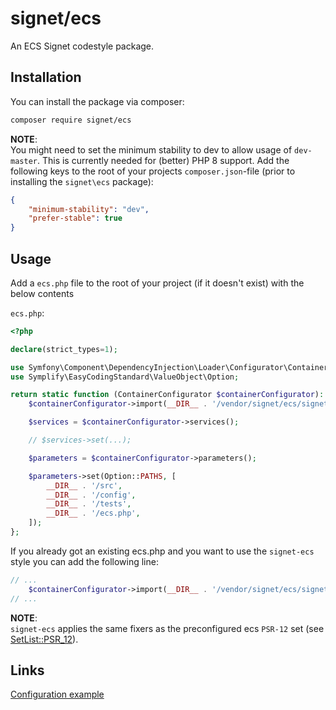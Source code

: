 # signet/ecs

An ECS Signet codestyle package.

## Installation

You can install the package via composer:

```bash
composer require signet/ecs
```

**NOTE**:  
You might need to set the minimum stability to dev to allow usage of `dev-master`. This is currently needed for (better)
PHP 8 support. Add the following keys to the root of your projects `composer.json`-file (prior to installing the
`signet\ecs` package):

```json
{
    "minimum-stability": "dev",
    "prefer-stable": true
}
```

## Usage

Add a `ecs.php` file to the root of your project (if it doesn't exist) with the below contents

`ecs.php`:
```php
<?php

declare(strict_types=1);

use Symfony\Component\DependencyInjection\Loader\Configurator\ContainerConfigurator;
use Symplify\EasyCodingStandard\ValueObject\Option;

return static function (ContainerConfigurator $containerConfigurator): void {
    $containerConfigurator->import(__DIR__ . '/vendor/signet/ecs/signet-ecs.php');

    $services = $containerConfigurator->services();

    // $services->set(...);

    $parameters = $containerConfigurator->parameters();

    $parameters->set(Option::PATHS, [
        __DIR__ . '/src',
        __DIR__ . '/config',
        __DIR__ . '/tests',
        __DIR__ . '/ecs.php',
    ]);
};
```

If you already got an existing ecs.php and you want to use the `signet-ecs` style you can add the following line:

```php
// ...
    $containerConfigurator->import(__DIR__ . '/vendor/signet/ecs/signet-ecs.php');
// ...
```

**NOTE**:  
`signet-ecs` applies the same fixers as the preconfigured ecs `PSR-12` set (see [SetList::PSR_12](https://github.com/symplify/easy-coding-standard/blob/master/src/ValueObject/Set/SetList.php#L19)).

## Links

[Configuration example](https://github.com/symplify/easy-coding-standard#configuration)
